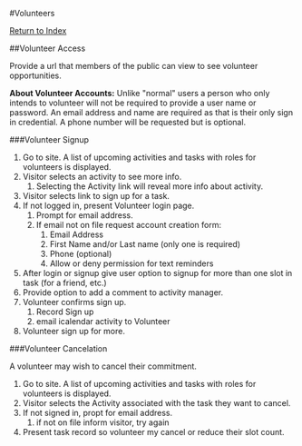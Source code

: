 #Volunteers

[Return to Index](/docs/use_case.md)

##Volunteer Access

Provide a url that members of the public can view to see volunteer opportunities.

**About Volunteer Accounts:** Unlike "normal" users a person who only intends to volunteer will not be
required to provide a user name or password. An email address and name are required as that is their only 
sign in credential. A phone number will be requested but is optional.

###Volunteer Signup

1. Go to site. A list of upcoming activities and tasks with roles for volunteers is displayed.
2. Visitor selects an activity to see more info.
    1. Selecting the Activity link will reveal more info about activity.
3. Visitor selects link to sign up for a task.
4. If not logged in, present Volunteer login page.
    1. Prompt for email address.
    2. If email not on file request account creation form:
        1. Email Address
        2. First Name and/or Last name (only one is required)
        3. Phone (optional)
        4. Allow or deny permission for text reminders
5. After login or signup give user option to signup for more than one slot in task (for a friend, etc.)
6. Provide option to add a comment to activity manager.
7. Volunteer confirms sign up.
    1. Record Sign up
    2. email icalendar activity to Volunteer
8. Volunteer sign up for more.

###Volunteer Cancelation

A volunteer may wish to cancel their commitment.

1. Go to site. A list of upcoming activities and tasks with roles for volunteers is displayed.
2. Visitor selects the Activity associated with the task they want to cancel.
3. If not signed in, propt for email address.
    1. if not on file inform visitor, try again
4. Present task record so volunteer my cancel or reduce their slot count.
